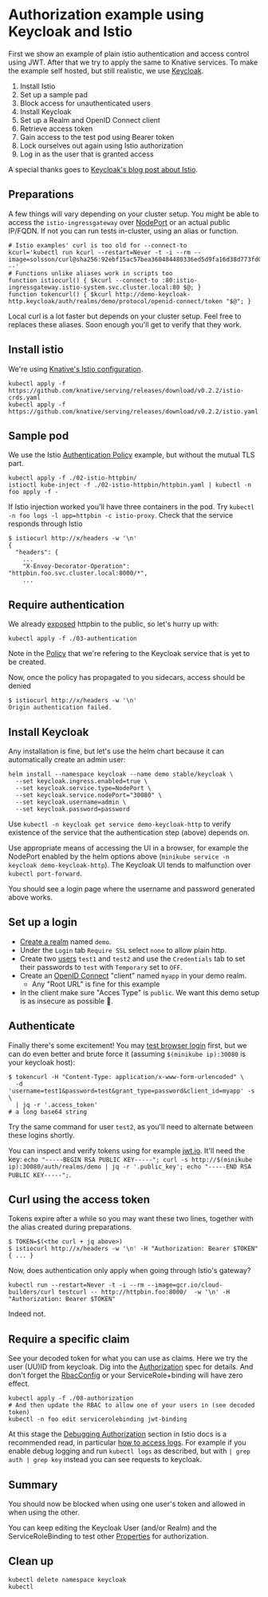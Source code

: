 # Authorization example using Keycloak and Istio

First we show an example of plain istio authentication and access control using JWT.
After that we try to apply the same to Knative services.
To make the example self hosted, but still realistic, we use [Keycloak](https://www.keycloak.org/).

1. Install Istio
1. Set up a sample pad
1. Block access for unauthenticated users
1. Install Keycloak
1. Set up a Realm and OpenID Connect client
1. Retrieve access token
1. Gain access to the test pod using Bearer token
1. Lock ourselves out again using Istio authorization
1. Log in as the user that is granted access

A special thanks goes to [Keycloak's blog ](https://blog.keycloak.org/2018/02/keycloak-and-istio.html)[post about Istio](http://planet.jboss.org/post/keycloak_and_istio).

## Preparations

A few things will vary depending on your cluster setup. You might be able to access the `istio-ingressgateway` over [NodePort]() or an actual public IP/FQDN. If not you can run tests in-cluster, using an alias or function.

```
# Istio examples' curl is too old for --connect-to
kcurl='kubectl run kcurl --restart=Never -t -i --rm --image=solsson/curl@sha256:92ebf15ac57bea360484480336ed5d9fa16d38d773fd00f7e9fb2cae94baf25a --'
# Functions unlike aliases work in scripts too
function istiocurl() { $kcurl --connect-to :80:istio-ingressgateway.istio-system.svc.cluster.local:80 $@; }
function tokencurl() { $kcurl http://demo-keycloak-http.keycloak/auth/realms/demo/protocol/openid-connect/token "$@"; }
```

Local curl is a lot faster but depends on your cluster setup. Feel free to replaces these aliases. Soon enough you'll get to verify that they work.

## Install istio

We're using [Knative's Istio configuration](https://github.com/knative/serving/blob/v0.2.2/third_party/istio-1.0.2/download-istio.sh#L13).

```
kubectl apply -f https://github.com/knative/serving/releases/download/v0.2.2/istio-crds.yaml
kubectl apply -f https://github.com/knative/serving/releases/download/v0.2.2/istio.yaml
```

## Sample pod

We use the Istio [Authentication Policy](https://istio.io/docs/tasks/security/authn-policy/#end-user-authentication) example,
but without the mutual TLS part.

```
kubectl apply -f ./02-istio-httpbin/
istioctl kube-inject -f ./02-istio-httpbin/httpbin.yaml | kubectl -n foo apply -f -
```

If Istio injection worked you'll have three containers in the pod. Try `kubectl -n foo logs -l app=httpbin -c istio-proxy`.
Check that the service responds through Istio

```
$ istiocurl http://x/headers -w '\n'
{
  "headers": {
    ...
    "X-Envoy-Decorator-Operation": "httpbin.foo.svc.cluster.local:8000/*",
    ...
```

## Require authentication

We already [exposed](https://istio.io/docs/tasks/security/authn-policy/#end-user-authentication) httpbin to the public, so let's hurry up with:

```
kubectl apply -f ./03-authentication
```

Note in the [Policy](./03-authentication/policy-jwt-example.yaml) that we're refering to the Keycloak service that is yet to be created.

Now, once the policy has propagated to you sidecars, access should be denied

```
$ istiocurl http://x/headers -w '\n'
Origin authentication failed.
```

## Install Keycloak

Any installation is fine, but let's use the helm chart because it can automatically create an admin user:

```
helm install --namespace keycloak --name demo stable/keycloak \
  --set keycloak.ingress.enabled=true \
  --set keycloak.service.type=NodePort \
  --set keycloak.service.nodePort="30080" \
  --set keycloak.username=admin \
  --set keycloak.password=password
```

Use `kubectl -n keycloak get service demo-keycloak-http` to verify existence of the service that the authentication step (above) depends on.

Use appropriate means of accessing the UI in a browser, for example the NodePort enabled by the helm options above (`minikube service -n keycloak demo-keycloak-http`).
The Keycloak UI tends to malfunction over `kubectl port-forward`.

You should see a login page where the username and password generated above works.

## Set up a login

 * [Create a realm](https://www.keycloak.org/docs/latest/getting_started/index.html#creating-a-realm-and-user) named `demo`.
 * Under the `Login` tab `Require SSL` select `none` to allow plain http.
 * Create two [users](https://www.keycloak.org/docs/latest/getting_started/index.html#_create-new-user) `test1` and `test2` and use the `Credentials` tab to set their passwords to `test` with `Temporary` set to `OFF`.
 * Create an [OpenID Connect](https://www.keycloak.org/docs/latest/server_admin/index.html#oidc-clients) "client" named `myapp` in your demo realm.
   - Any "Root URL" is fine for this example
 * In the client make sure "Acces Type" is `public`. We want this demo setup is as insecure as possible 🙂.

## Authenticate

Finally there's some excitement! You may [test browser login](https://www.keycloak.org/docs/latest/getting_started/index.html#user-account-service) first, but we can do even better and brute force it (assuming `$(minikube ip):30080` is your keycloak host):

```
$ tokencurl -H "Content-Type: application/x-www-form-urlencoded" \
  -d 'username=test1&password=test&grant_type=password&client_id=myapp' -s \
  | jq -r '.access_token'
# a long base64 string
```

Try the same command for user `test2`, as you'll need to alternate between these logins shortly.

You can inspect and verify tokens using for example [jwt.io](https://jwt.io/). It'll need the key: `echo "-----BEGIN RSA PUBLIC KEY-----"; curl -s http://$(minikube ip):30080/auth/realms/demo | jq -r '.public_key'; echo "-----END RSA PUBLIC KEY-----";`.

## Curl using the access token

Tokens expire after a while so you may want these two lines, together with the alias created during preparations.

```
$ TOKEN=$(<the curl + jq above>)
$ istiocurl http://x/headers -w '\n' -H "Authorization: Bearer $TOKEN"
{ ... }
```

Now, does authentication only apply when going through Istio's gateway?

```
kubectl run --restart=Never -t -i --rm --image=gcr.io/cloud-builders/curl testcurl -- http://httpbin.foo:8000/  -w '\n' -H "Authorization: Bearer $TOKEN"
```

Indeed not.

## Require a specific claim

See your decoded token for what you can use as claims. Here we try the user (UU)ID from keycloak. Dig into the [Authorization](https://istio.io/docs/reference/config/authorization/) spec for details. And don't forget the [RbacConfig](https://istio.io/docs/reference/config/authorization/istio.rbac.v1alpha1/#RbacConfig) or your ServiceRole+binding will have zero effect.

```
kubectl apply -f ./08-authorization
# And then update the RBAC to allow one of your users in (see decoded token)
kubectl -n foo edit servicerolebinding jwt-binding
```

At this stage the [Debugging Authorization](https://istio.io/help/ops/security/debugging-authorization/) section in Istio docs is a recommended read,
in particular [how to access logs](https://istio.io/help/ops/security/debugging-authorization/#ensure-proxies-enforce-policies-correctly).
For example if you enable debug logging and run `kubectl logs` as described, but with `| grep auth | grep key` instead you can see requests to keycloak.

## Summary

You should now be blocked when using one user's token and allowed in when using the other.

You can keep editing the Keycloak User (and/or Realm) and the ServiceRoleBinding to test other [Properties](https://istio.io/docs/reference/config/authorization/constraints-and-properties/#properties) for authorization.

## Clean up

```
kubectl delete namespace keycloak
kubectl 
```